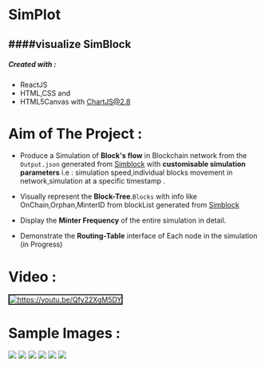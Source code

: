 
# SimPlot 
####visualize SimBlock 
---------------------------

##### Created with :
- ReactJS
- HTML,CSS and
- HTML5Canvas with ChartJS@2.8

# Aim of The Project :
- Produce a Simulation  of **Block's flow**  in Blockchain network from the `Output.json` generated from [Simblock](https://github.com/dsg-titech/simblock) with **customisable simulation parameters**  i.e : simulation speed,individual blocks movement in network,simulation at a specific timestamp .

- Visually represent the **Block-Tree**.`Blocks` with info like OnChain,Orphan,MinterID  from  blockList  generated from [Simblock](https://github.com/dsg-titech/simblock)

- Display the **Minter Frequency** of the entire simulation in detail. 

- Demonstrate the **Routing-Table** interface of Each node in the simulation (in Progress)


# Video : 

<a href="https://youtu.be/Qfy22XgM5DY">
   <img src="https://i.ibb.co/ngBG9R0/ZZZZScreenshot-from-2023-02-09-15-29-11.png" alt="https://youtu.be/Qfy22XgM5DY"  border="2">
</a>


# Sample Images :
<img src="https://i.ibb.co/0qrSWx7/Screenshot-from-2023-02-09-15-29-11.png">
<img src="https://i.ibb.co/Bs4vQy2/Screenshot-from-2023-02-09-15-29-28.png">
<img src="https://i.ibb.co/YQCdjp0/Screenshot-from-2023-02-09-15-29-41.png">
<img src="https://i.ibb.co/rZbDQ06/Screenshot-from-2023-02-09-15-29-55.png">
<img src="https://i.ibb.co/ZhcwNS5/Screenshot-from-2023-02-09-15-29-58.png">
<img src="https://i.ibb.co/6wh4jKS/Screenshot-from-2023-02-09-15-30-06.png">


